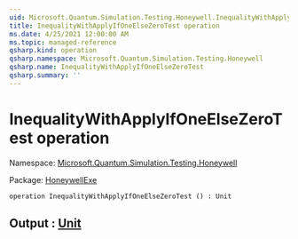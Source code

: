 ```yaml
---
uid: Microsoft.Quantum.Simulation.Testing.Honeywell.InequalityWithApplyIfOneElseZeroTest
title: InequalityWithApplyIfOneElseZeroTest operation
ms.date: 4/25/2021 12:00:00 AM
ms.topic: managed-reference
qsharp.kind: operation
qsharp.namespace: Microsoft.Quantum.Simulation.Testing.Honeywell
qsharp.name: InequalityWithApplyIfOneElseZeroTest
qsharp.summary: ''
---
```


# InequalityWithApplyIfOneElseZeroTest operation

Namespace: [Microsoft.Quantum.Simulation.Testing.Honeywell](xref:Microsoft.Quantum.Simulation.Testing.Honeywell)

Package: [HoneywellExe](https://nuget.org/packages/HoneywellExe)




```qsharp
operation InequalityWithApplyIfOneElseZeroTest () : Unit
```


## Output : [Unit](xref:microsoft.quantum.qsharp.valueliterals#unit-literal)

